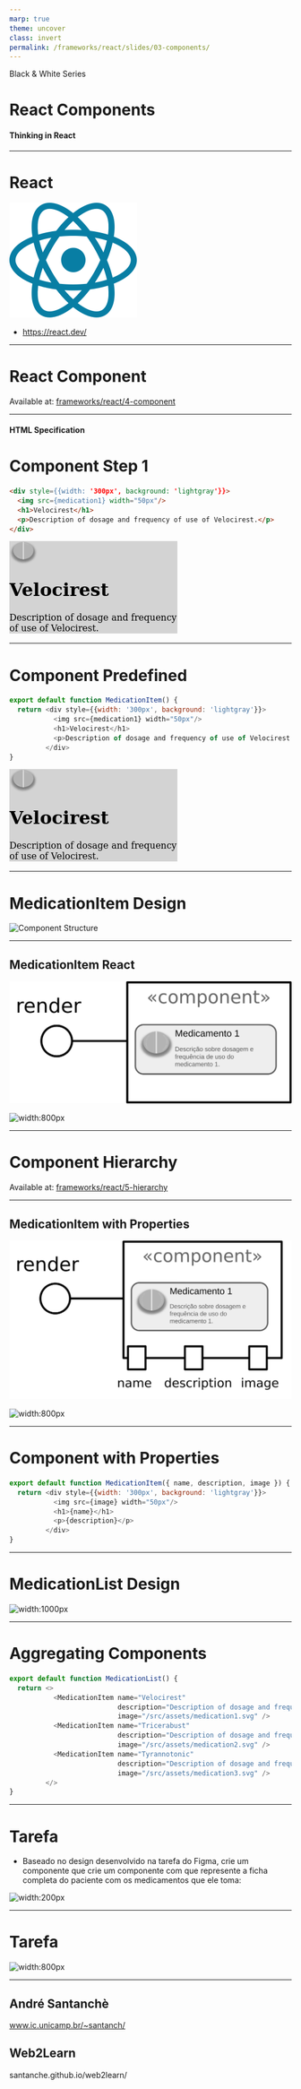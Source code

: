 ```yaml
---
marp: true
theme: uncover
class: invert
permalink: /frameworks/react/slides/03-components/
---
```


Black & White Series

# React Components

#### Thinking in React

---

<!-- class: lead -->

# React

![width:150px](../../../../frameworks/react/slides/images/react-logo.svg)

* https://react.dev/

---

# React Component

Available at: [frameworks/react/4-component](https://github.com/santanche/web2learn/tree/master/frameworks/react/4-component)

---

#### HTML Specification
# Component Step 1

~~~html
<div style={{width: '300px', background: 'lightgray'}}>
  <img src={medication1} width="50px"/>
  <h1>Velocirest</h1>
  <p>Description of dosage and frequency of use of Velocirest.</p>
</div>
~~~

![Resulting Component](../../../../frameworks/react/slides/images/component-html.png)

---

# Component Predefined

~~~javascript
export default function MedicationItem() {
  return <div style={{width: '300px', background: 'lightgray'}}>
           <img src={medication1} width="50px"/>
           <h1>Velocirest</h1>
           <p>Description of dosage and frequency of use of Velocirest.</p>
         </div>
}
~~~

![Resulting Component](../../../../frameworks/react/slides/images/component-html.png)

---

# MedicationItem Design

![Component Structure](../../../../frameworks/react/slides/images/component-diagram-1.svg)

---

## MedicationItem React

![width:300px](../../../../frameworks/react/slides/images/component-uml-2.svg)

![width:800px](../../../../frameworks/react/slides/images/component-diagram-2.svg)

---

# Component Hierarchy

Available at: [frameworks/react/5-hierarchy](https://github.com/santanche/web2learn/tree/master/frameworks/react/5-hierarchy)

---

## MedicationItem with Properties

![width:300px](../../../../frameworks/react/slides/images/component-uml-3.svg)

![width:800px](../../../../frameworks/react/slides/images/component-diagram-2.svg)

---

# Component with Properties

~~~javascript
export default function MedicationItem({ name, description, image }) {
  return <div style={{width: '300px', background: 'lightgray'}}>
           <img src={image} width="50px"/>
           <h1>{name}</h1>
           <p>{description}</p>
         </div>
}
~~~

---

# MedicationList Design

![width:1000px](../../../../frameworks/react/slides/images/component-diagram-3.svg)

---

# Aggregating Components

~~~javascript
export default function MedicationList() {
  return <>
           <MedicationItem name="Velocirest"
                           description="Description of dosage and frequency of use of Velocirest."
                           image="/src/assets/medication1.svg" />
           <MedicationItem name="Tricerabust"
                           description="Description of dosage and frequency of use of Tricerabust."
                           image="/src/assets/medication2.svg" />
           <MedicationItem name="Tyrannotonic"
                           description="Description of dosage and frequency of use of Tyrannotonic."
                           image="/src/assets/medication3.svg" />
         </>
}
~~~

---

# Tarefa

* Baseado no design desenvolvido na tarefa do Figma, crie um componente que crie um componente com que represente a ficha completa do paciente com os medicamentos que ele toma:

![width:200px](../../../../frameworks/react/slides/images/hierarchy-task-1.svg)

---

# Tarefa

![width:800px](../../../../frameworks/react/slides/images/hierarchy-task-2.svg)

---


<!-- class: invert -->

## André Santanchè

www.ic.unicamp.br/~santanch/

## Web2Learn

santanche.github.io/web2learn/